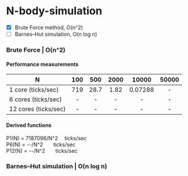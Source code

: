 # N-body-simulation

- [x] Brute Force method, O(n^2)
- [ ] Barnes–Hut simulation, O(n log n)

### Brute Force | O(n^2)
#### Performance measurements
|    N    |  100  |  500  | 2000 | 10000 | 50000 |
| ------- | :---: | :---: | :--: | :--: | :--: |
| 1 core (ticks/sec)| 719 | 28.7 | 1.82 | 0.07288 | - |
| 6 cores (ticks/sec)| - | - | - | - | - |
| 12 cores (ticks/sec)| - | - | - | - | - |  
#### Derived functions
P1(N) = 7187096/N^2  ticks/sec  
P6(N) = --/N^2  ticks/sec  
P12(N) = --/N^2  ticks/sec  

### Barnes–Hut simulation | O(n log n)
